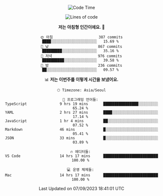 <div align='center'>
 
<!--START_SECTION:waka-->
![Code Time](http://img.shields.io/badge/Code%20Time-2%2C927%20hrs%2036%20mins-blue)

![Lines of code](https://img.shields.io/badge/%EC%A0%80%EB%8A%94%20%EC%97%AC%ED%83%9C%EA%B9%8C%EC%A7%80%20-1.2%20million%20%EC%A4%84%EC%9D%98%20%EC%BD%94%EB%93%9C%EB%A5%BC%20%EC%9E%91%EC%84%B1%ED%96%88%EC%96%B4%EC%9A%94.-blue)

**저는 아침형 인간이에요. 🐤** 

```text
🌞 아침                     387 commits         ████░░░░░░░░░░░░░░░░░░░░░   15.69 % 
🌆 낮　                     867 commits         █████████░░░░░░░░░░░░░░░░   35.16 % 
🌃 저녁                     976 commits         ██████████░░░░░░░░░░░░░░░   39.58 % 
🌙 밤　                     236 commits         ██░░░░░░░░░░░░░░░░░░░░░░░   09.57 % 
```


📊 **저는 이번주를 이렇게 시간을 보냈어요.** 

```text
🕑︎ Timezone: Asia/Seoul

💬 프로그래밍 언어들: 
TypeScript               9 hrs 19 mins       ████████████████░░░░░░░░░   65.24 % 
YAML                     2 hrs 27 mins       ████░░░░░░░░░░░░░░░░░░░░░   17.14 % 
JavaScript               1 hr 4 mins         ██░░░░░░░░░░░░░░░░░░░░░░░   07.52 % 
Markdown                 46 mins             █░░░░░░░░░░░░░░░░░░░░░░░░   05.41 % 
JSON                     33 mins             █░░░░░░░░░░░░░░░░░░░░░░░░   03.89 % 

🔥 에디터들: 
VS Code                  14 hrs 17 mins      █████████████████████████   100.00 % 

💻 운영 체제들: 
Mac                      14 hrs 17 mins      █████████████████████████   100.00 % 
```


 Last Updated on 07/09/2023 18:41:01 UTC
<!--END_SECTION:waka-->
 </div>
<!---
Emewjin/Emewjin is a ✨ special ✨ repository because its `README.md` (this file) appears on your GitHub profile.
You can click the Preview link to take a look at your changes.
--->
